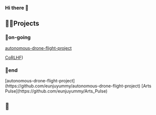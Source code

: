 ### Hi there 👋
<h2>🏄‍♀️Projects</h2>
<h3>🏃on-going</h3>

[autonomous-drone-flight-project](https://github.com/eunjuyummy/autonomous-drone-flight-project)

[CoRLHF](https://github.com/eunjuyummy/AI_Project_CoRLHF))

<h3>🥳end</h3>
[autonomous-drone-flight-project](https://github.com/eunjuyummy/autonomous-drone-flight-project)
[Arts Pulse](https://github.com/eunjuyummy/Arts_Pulse)


<h2>📘</h2>


<!--
**eunjuyummy/eunjuyummy** is a ✨ _special_ ✨ repository because its `README.md` (this file) appears on your GitHub profile.

Here are some ideas to get you started:

- 🔭 I’m currently working on ...
- 🌱 I’m currently learning ...
- 👯 I’m looking to collaborate on ...
- 🤔 I’m looking for help with ...
- 💬 Ask me about ...
- 📫 How to reach me: ...
- 😄 Pronouns: ...
- ⚡ Fun fact: ...
-->
